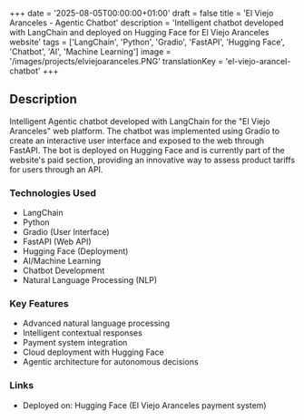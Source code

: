 +++
date = '2025-08-05T00:00:00+01:00'
draft = false
title = 'El Viejo Aranceles - Agentic Chatbot'
description = 'Intelligent chatbot developed with LangChain and deployed on Hugging Face for El Viejo Aranceles website'
tags = ['LangChain', 'Python', 'Gradio', 'FastAPI', 'Hugging Face', 'Chatbot', 'AI', 'Machine Learning']
image = '/images/projects/elviejoaranceles.PNG'
translationKey = 'el-viejo-arancel-chatbot'
+++

## Description

Intelligent Agentic chatbot developed with LangChain for the "El Viejo Aranceles" web platform. The chatbot was implemented using Gradio to create an interactive user interface and exposed to the web through FastAPI. The bot is deployed on Hugging Face and is currently part of the website's paid section, providing an innovative way to assess product tariffs for users through an API.

### Technologies Used

- LangChain
- Python
- Gradio (User Interface)
- FastAPI (Web API)
- Hugging Face (Deployment)
- AI/Machine Learning
- Chatbot Development
- Natural Language Processing (NLP)

### Key Features

- Advanced natural language processing
- Intelligent contextual responses
- Payment system integration
- Cloud deployment with Hugging Face
- Agentic architecture for autonomous decisions

### Links

- Deployed on: Hugging Face (El Viejo Aranceles payment system)
